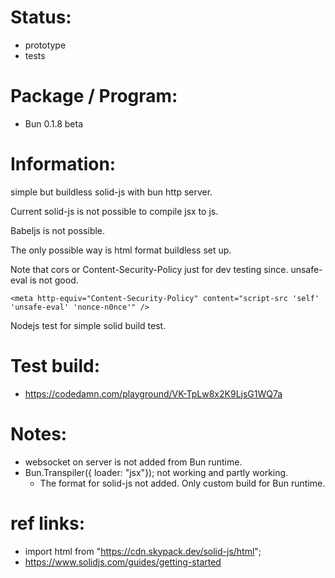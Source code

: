 
# Status:
- prototype
- tests

# Package / Program:
 - Bun 0.1.8 beta

# Information:

  simple but buildless solid-js with bun http server.

  Current solid-js is not possible to compile jsx to js.

  Babeljs is not possible.

  The only possible way is html format buildless set up.

  Note that cors or Content-Security-Policy just for dev testing since. unsafe-eval is not good.

```
<meta http-equiv="Content-Security-Policy" content="script-src 'self' 'unsafe-eval' 'nonce-n0nce'" />
```

  Nodejs test for simple solid build test.

# Test build:
- https://codedamn.com/playground/VK-TpLw8x2K9LjsG1WQ7a

# Notes:
  - websocket on server is not added from Bun runtime.
  - Bun.Transpiler({ loader: "jsx"}); not working and partly working.
    - The format for solid-js not added. Only custom build for Bun runtime.

# ref links:
 - import html from "https://cdn.skypack.dev/solid-js/html";
 - https://www.solidjs.com/guides/getting-started